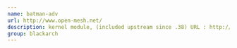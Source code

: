 ```yaml
---
name: batman-adv
url: http://www.open-mesh.net/
description: kernel module, (included upstream since .38) URL : http://www.open-mesh.net/ Groups : blackarch blackarch-wireless
group: blackarch
---
```

